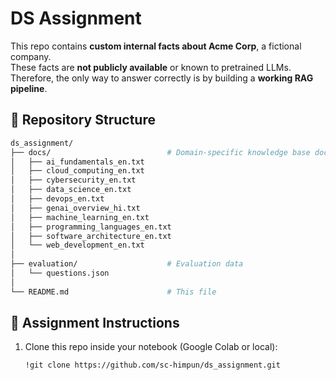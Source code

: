 # DS Assignment

This repo contains **custom internal facts about Acme Corp**, a fictional company.  
These facts are **not publicly available** or known to pretrained LLMs.  
Therefore, the only way to answer correctly is by building a **working RAG pipeline**.

## 📂 Repository Structure
```bash
ds_assignment/
├── docs/                          # Domain-specific knowledge base documents (English + Hindi)
│   ├── ai_fundamentals_en.txt
│   ├── cloud_computing_en.txt
│   ├── cybersecurity_en.txt
│   ├── data_science_en.txt
│   ├── devops_en.txt
│   ├── genai_overview_hi.txt
│   ├── machine_learning_en.txt
│   ├── programming_languages_en.txt
│   ├── software_architecture_en.txt
│   └── web_development_en.txt
│
├── evaluation/                    # Evaluation data
│   └── questions.json
│
└── README.md                      # This file
```


## 🎯 Assignment Instructions

1. Clone this repo inside your notebook (Google Colab or local):

   ```bash  
   !git clone https://github.com/sc-himpun/ds_assignment.git
   ```